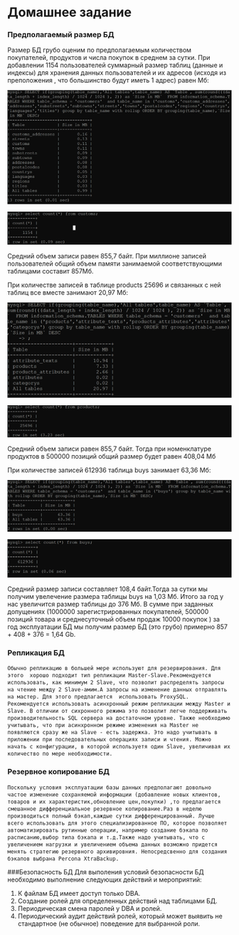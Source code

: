 # Домашнее задание


### Предполагаемый размер БД
   Размер БД грубо оценим  по предполагаемым количеством покупателей, продуктов и числа покупок в среднем за сутки.
При добавлении 1154 пользователей суммарный  размер таблиц (данные и индексы)  для хранения данных пользователей и их 
адресов (исходя из преположения , что большинство будут иметь 1 адрес)  равен Мб: 

![Image of PS](https://github.com/nesteg/otus_db/blob/master/Replica_mysql/images/size_custom.png)

![Image of PS](https://github.com/nesteg/otus_db/blob/master/Replica_mysql/images/count_customs.png)

Средний объем записи равен 855,7 байт. При миллионе записей пользователей общий объем памяти 
занимаемой соответствующими таблицами составит 857Мб. 

При количестве записей в таблице products 25696 и связанных с ней таблиц все вместе занимают 20,97 Мб: 

![Image of PS](https://github.com/nesteg/otus_db/blob/master/Replica_mysql/images/size_product.png)

![Image of PS](https://github.com/nesteg/otus_db/blob/master/Replica_mysql/images/count_product.png)

Средний объем записи равен 855,7 байт. Тогда при номенклатуре продуктов в 500000 позиций общий размер
будет равен 408,04 Мб
 
При количестве записей 612936  таблица buys занимает 63,36 Мб:

![Image of PS](https://github.com/nesteg/otus_db/blob/master/Replica_mysql/images/size_buys.png)

![Image of PS](https://github.com/nesteg/otus_db/blob/master/Replica_mysql/images/count_buys.png)

Средний размер записи составляет 108,4 байт.Тогда за сутки мы получим увелечение размера таблицы buys на 1,03 Мб. 
Итого за год у нас увеличится размер таблицы до 376 Мб.
В сумме при заданных допущениях (1000000 зарегистрированных покупателей, 500000 позиций товара и среднесуточный объем продаж 10000 покупок )  за год эксплуатации БД мы получим размер БД (это грубо) примерно  857 + 408 + 376 = 1,64 Gb. 

### Репликация БД
    Обычно репликацию в большей мере используют для резервирования. Для этого  хорошо подходит тип репликации Master-Slave.Рекомендуется использовать, как минимум 2 Slave, что позволит распределять запросы на чтение между 2 Slave-амим.А запросы на изменение данных отправлять на мастер. Для этого предлагается  использовать ProxySQL. Рекомендуется использовать асинхронный режим репликации между Master и Slave. В отличии от сихронного режима это позволит легче поддерживать производительность SQL сервера на достаточном уровне. Также необходимо учитывать, что при асинхронном режиме изменения на Master не появляются сразу же на Slave - есть задержка. Это надо учитывать в приложении при последовательных операциях записи и чтения. Можно начать с конфигурации, в которой используетя один Slave, увеличивая их количество по мере необходимости.

### Резервное копирование БД
    Поскольку условия эксплуатации базы данных предполагают довольно частое изменение сохраняемой информации (добавление новых клиентов, товаров и их характеристик,обновление цен,покупки) ,то предлагается смешанное дифференциальное резервное копирование.Раз в неделю производиться полный бэкап,каждые сутки дифференцированный. Лучше всего использовать для этого специализированное ПО, которое позволяет автоматизировать рутинные операции, например создание бэкапа по расписанию,выбор типа бэкапа и т.д.Также надо учитывать, что с увеличением нагрузки и увеличением объема данных возможно придется менять стратегию резервного архивировния. Непосредсвенно для создания бэкапов выбрана Percona XtraBackup.

###Безопасность БД
    Для выполения условий безопасности БД необходимо выполнение следующих действий и мероприятий:
     
1. К файлам БД имеет доступ только DBA.
2. Создание ролей для определенных действий над таблицами БД.
3. Периодическая смена паролей у DBA и ролей.
4. Периодический аудит действий ролей, который может выявить не стандартное (не обычное) поведение для 
    выбранной роли. 

















